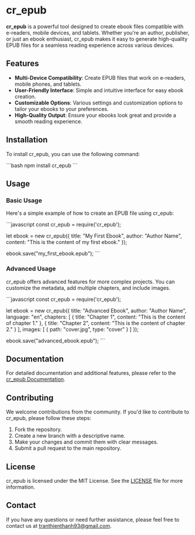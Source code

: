 # cr_epub

**cr_epub** is a powerful tool designed to create ebook files compatible with e-readers, mobile devices, and tablets. Whether you're an author, publisher, or just an ebook enthusiast, cr_epub makes it easy to generate high-quality EPUB files for a seamless reading experience across various devices.

## Features

- **Multi-Device Compatibility**: Create EPUB files that work on e-readers, mobile phones, and tablets.
- **User-Friendly Interface**: Simple and intuitive interface for easy ebook creation.
- **Customizable Options**: Various settings and customization options to tailor your ebooks to your preferences.
- **High-Quality Output**: Ensure your ebooks look great and provide a smooth reading experience.

## Installation

To install cr_epub, you can use the following command:

\`\`\`bash
npm install cr_epub
\`\`\`

## Usage

### Basic Usage

Here's a simple example of how to create an EPUB file using cr_epub:

\`\`\`javascript
const cr_epub = require('cr_epub');

let ebook = new cr_epub({
    title: "My First Ebook",
    author: "Author Name",
    content: "This is the content of my first ebook."
});

ebook.save("my_first_ebook.epub");
\`\`\`

### Advanced Usage

cr_epub offers advanced features for more complex projects. You can customize the metadata, add multiple chapters, and include images.

\`\`\`javascript
const cr_epub = require('cr_epub');

let ebook = new cr_epub({
    title: "Advanced Ebook",
    author: "Author Name",
    language: "en",
    chapters: [
        {
            title: "Chapter 1",
            content: "This is the content of chapter 1."
        },
        {
            title: "Chapter 2",
            content: "This is the content of chapter 2."
        }
    ],
    images: [
        {
            path: "cover.jpg",
            type: "cover"
        }
    ]
});

ebook.save("advanced_ebook.epub");
\`\`\`

## Documentation

For detailed documentation and additional features, please refer to the [cr_epub Documentation](#).

## Contributing

We welcome contributions from the community. If you'd like to contribute to cr_epub, please follow these steps:

1. Fork the repository.
2. Create a new branch with a descriptive name.
3. Make your changes and commit them with clear messages.
4. Submit a pull request to the main repository.

## License

cr_epub is licensed under the MIT License. See the [LICENSE](LICENSE) file for more information.

## Contact

If you have any questions or need further assistance, please feel free to contact us at [tranthienthanh93@gmail.com](mailto:tranthienthanh93@gmail.com).
